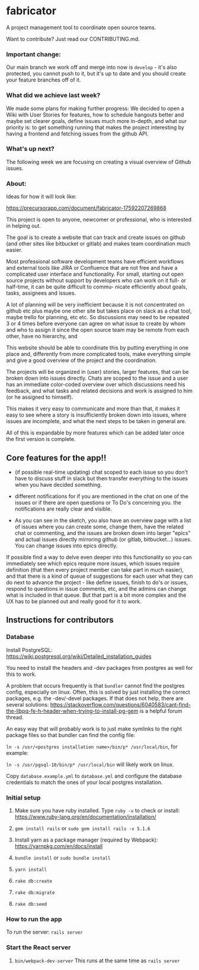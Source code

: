 # fabricator
A project management tool to coordinate open source teams.

Want to contribute? Just read our CONTRIBUTING.md.

### Important change:

Our main branch we work off and merge into now is `develop` - it's also protected, you cannot push to it, but it's up to date and you should create your feature branches off of it.

### What did we achieve last week?

We made some plans for making further progress: We decided to open a Wiki with User Stories for features, how to schedule hangouts better and maybe set clearer goals, define issues much more in-depth, and what our priority is: to get something running that makes the project interesting by having a frontend and fetching issues from the github API.

### What's up next?

The following week we are focusing on creating a visual overview of Github issues.

### About:

Ideas for how it will look like:

https://precursorapp.com/document/fabricator-17592207269868

This project is open to anyone, newcomer or professional, who is interested in helping out.

The goal is to create a website that can track and create issues on github
(and other sites like bitbucket or gitlab) and makes team coordination much easier.

Most professional software development teams have efficient workflows and external tools like JIRA or Confluence
that are not free and have a complicated user interface and functionality. For small, starting out open source
projects without support by developers who can work on it full- or half-time, it can be quite difficult to commu-
nicate efficiently about goals, tasks, assignees and issues.

A lot of planning will be very inefficient because it is not concentrated on github etc plus maybe one other site but
takes place on slack as a chat tool, maybe trello for planning, etc etc. So discussions may need to be repeated 3
or 4 times before everyone can agree on what issue to create by whom and who to assign it since the open source
team may be remote from each other, have no hierarchy, and

This website should be able to coordinate this by putting everything in one place and, differently from
more complicated tools, make everything simple and give a good overview of the project and the coordination.

The projects will be organized in (user) stories, larger features, that can be broken down into issues directly.
Chats are scoped to the issue and a user has an immediate color-coded overview over which discussions need his
feedback, and what tasks and related decisions and work is assigned to him (or he assigned to himself).

This makes it very easy to communicate and more than that, it makes it easy to see where a story is insufficiently
broken down into issues, where issues are incomplete, and what the next steps to be taken in general are.

All of this is expandable by more features which can be added later once the first version is complete.

## Core features for the app!!
- (if possible real-time updating) chat scoped to each issue so you don't have to discuss stuff in slack but then transfer everything to the issues when you have decided something.

- different notifications for if you are mentioned in the chat on one of the issues or if there are open questions or To Do's concerning you. the notifications are really clear and visible.

- As you can see in the sketch, you also have an overview page with a list of issues where you can create some, change them, have the related chat or commenting, and the issues are broken down into larger "epics" and actual issues directly mirroring github (or gitlab, bitbucket...) issues. You can change issues into epics directly.

If possible find a way to delve even deeper into this functionality so you can immediately see which epics require more issues, which issues require definition (that then every project member can take part in much easier), and that there is a kind of queue of suggestions for each user what they can do next to advance the project - like define issues, finish to do's or issues, respond to questions in issue comments, etc, and the admins can change what is included in that queue. But that part is a bit more complex and the UX has to be planned out and really good for it to work.

## Instructions for contributors

### Database
Install PostgreSQL: https://wiki.postgresql.org/wiki/Detailed_installation_guides

You need to install the headers and -dev packages from postgres as well for this to work.

A problem that occurs frequently is that `bundler` cannot find the postgres config, especially on linux.
Often, this is solved by just installing the correct packages, e.g. the -dev/-devel packages. If that does not help,
there are several solutions: https://stackoverflow.com/questions/6040583/cant-find-the-libpq-fe-h-header-when-trying-to-install-pg-gem
is a helpful forum thread.

An easy way that will probably work is to just make symlinks to the right package files so that bundler can
find the config file:

`ln -s /usr/<postgres installation name>/bin/p* /usr/local/bin`, for example:

`ln -s /usr/pgsql-10/bin/p* /usr/local/bin` will likely work on linux.


Copy `database.example.yml` to `database.yml` and configure the database credentials to match the ones of your local postgres installation.

### Initial setup
1. Make sure you have ruby installed. Type `ruby -v` to check or install: https://www.ruby-lang.org/en/documentation/installation/

2. `gem install rails` or `sudo gem install rails -v 5.1.6`

3. Install yarn as a package manager (required by Webpack): https://yarnpkg.com/en/docs/install

4. `bundle install` or `sudo bundle install`

5. `yarn install`

6. `rake db:create`

7. `rake db:migrate`

8. `rake db:seed`

### How to run the app

To run the server: `rails server`

### Start the React server
1. `bin/webpack-dev-server`
This runs at the same time as `rails server`
